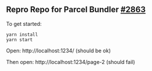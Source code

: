 ## Repro Repo for Parcel Bundler [#2863](https://github.com/parcel-bundler/parcel/issues/2863)

To get started:

```
yarn install
yarn start
```

Open:
http://localhost:1234/ (should be ok)

Then open:
http://localhost:1234/page-2 (should fail)
